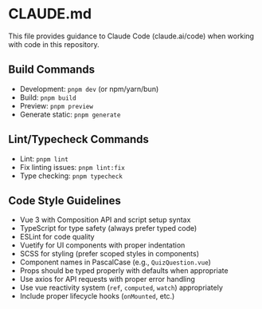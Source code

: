 # CLAUDE.md

This file provides guidance to Claude Code (claude.ai/code) when working with code in this repository.

## Build Commands
- Development: `pnpm dev` (or npm/yarn/bun)
- Build: `pnpm build`
- Preview: `pnpm preview`
- Generate static: `pnpm generate`

## Lint/Typecheck Commands
- Lint: `pnpm lint`
- Fix linting issues: `pnpm lint:fix`
- Type checking: `pnpm typecheck`

## Code Style Guidelines
- Vue 3 with Composition API and script setup syntax
- TypeScript for type safety (always prefer typed code)
- ESLint for code quality
- Vuetify for UI components with proper indentation
- SCSS for styling (prefer scoped styles in components)
- Component names in PascalCase (e.g., `QuizQuestion.vue`)
- Props should be typed properly with defaults when appropriate
- Use axios for API requests with proper error handling
- Use vue reactivity system (`ref`, `computed`, `watch`) appropriately
- Include proper lifecycle hooks (`onMounted`, etc.)